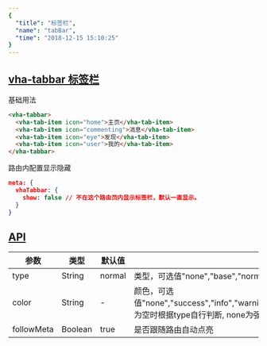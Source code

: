 ```yaml
---
{
  "title": "标签栏",
  "name": "tabBar",
  "time": "2018-12-15 15:10:25"
}
---
```


<section id="tabBar">

# **[vha-tabbar 标签栏](#tabBar)**

基础用法

```html
<vha-tabbar>
  <vha-tab-item icon="home">主页</vha-tab-item>
  <vha-tab-item icon="commenting">消息</vha-tab-item>
  <vha-tab-item icon="eye">发现</vha-tab-item>
  <vha-tab-item icon="user">我的</vha-tab-item>
</vha-tabbar>
```

路由内配置显示隐藏

```json
meta: {
  vhaTabbar: {
    show: false // 不在这个路由页内显示标签栏，默认一直显示。
  }
}
```

</section>
<!-- ------------------------------------------- -->
<section id="API">

# **[API](#API)**

参数|类型|默认值|说明
-|-|-|-
type|String|normal|类型，可选值"none","base","normal"。
color|String|-|颜色，可选值"none","success","info","warning","error","dark","calm","stable","light"。为空时根据type自行判断, none为强制清除颜色
followMeta|Boolean|true|是否跟随路由自动点亮

</section>